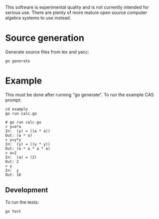 This software is experimental quality and is not currently intended for serious use. There are plenty of more mature open source computer algebra systems to use instead.

# Source generation
Generate source files from lex and yacc:
```
go generate
```

# Example
This must be done after running "go generate". To run the example CAS prompt:

```
cd example
go run calc.go
```

```
# go run calc.go
> y=a*a
In:  (y) = ((a * a))
Out: (a * a)
> y=y*y
In:  (y) = ((y * y))
Out: (a * a * a * a)
> a=2
In:  (a) = (2)
Out: 2
> y
In:  y
Out: 16
```

## Development

To run the tests:
```
go test
```
